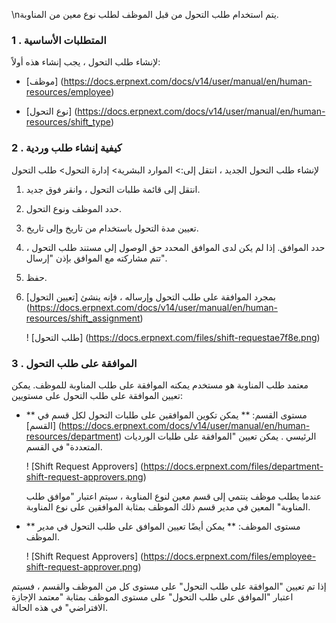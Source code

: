 \nيتم استخدام طلب التحول من قبل الموظف لطلب نوع معين من المناوبة.

### 1 \. المتطلبات الأساسية

لإنشاء طلب التحول ، يجب إنشاء هذه أولاً:

* [موظف] (https://docs.erpnext.com/docs/v14/user/manual/en/human-resources/employee)
    
* [نوع التحول] (https://docs.erpnext.com/docs/v14/user/manual/en/human-resources/shift_type)
    

### 2 \. كيفية إنشاء طلب وردية

لإنشاء طلب التحول الجديد ، انتقل إلى:> الموارد البشرية> إدارة التحول> طلب التحول

1. انتقل إلى قائمة طلبات التحول ، وانقر فوق جديد.
    
2. حدد الموظف ونوع التحول.
    
3. تعيين مدة التحول باستخدام من تاريخ وإلى تاريخ.
    
4. حدد الموافق. إذا لم يكن لدى الموافق المحدد حق الوصول إلى مستند طلب التحول ، تتم مشاركته مع الموافق بإذن "إرسال".
    
5. حفظ.
    
6. بمجرد الموافقة على طلب التحول وإرساله ، فإنه ينشئ [تعيين التحول] (https://docs.erpnext.com/docs/v14/user/manual/en/human-resources/shift_assignment)
    
    ! [طلب التحول] (https://docs.erpnext.com/files/shift-requestae7f8e.png)
    

### 3 \. الموافقة على طلب التحول

معتمد طلب المناوبة هو مستخدم يمكنه الموافقة على طلب المناوبة للموظف. يمكن تعيين الموافقة على طلب التحول على مستويين:

* ** مستوى القسم: ** يمكن تكوين الموافقين على طلبات التحول لكل قسم في [القسم] (https://docs.erpnext.com/docs/v14/user/manual/en/human-resources/department) الرئيسي . يمكن تعيين "الموافقة على طلبات الورديات المتعددة" في القسم.
    
    ! [Shift Request Approvers] (https://docs.erpnext.com/files/department-shift-request-approvers.png)
    
    عندما يطلب موظف ينتمي إلى قسم معين لنوع المناوبة ، سيتم اعتبار "موافق طلب المناوبة" المعين في مدير قسم ذلك الموظف بمثابة الموافقين على نوع المناوبة.
    
* ** مستوى الموظف: ** يمكن أيضًا تعيين الموافق على طلب التحول في مدير الموظف.
    
    ! [Shift Request Approvers] (https://docs.erpnext.com/files/employee-shift-request-approver.png)
    

إذا تم تعيين "الموافقة على طلب التحول" على مستوى كل من الموظف والقسم ، فسيتم اعتبار "الموافق على طلب التحول" على مستوى الموظف بمثابة "معتمد الإجازة الافتراضي" في هذه الحالة.